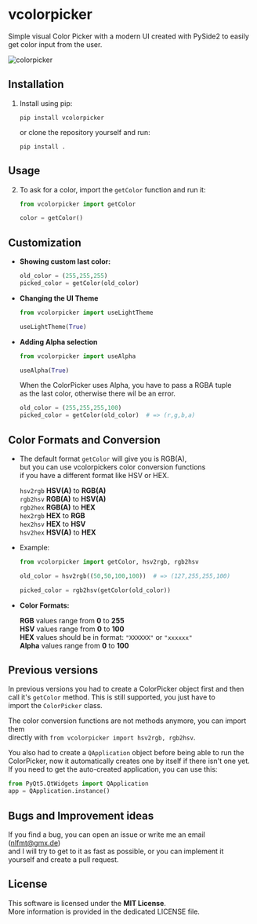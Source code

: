 # vcolorpicker
Simple visual Color Picker with a modern UI created with PySide2 to easily get color input from the user.

![colorpicker](https://user-images.githubusercontent.com/71983360/95017068-408f8100-0657-11eb-8001-a6788e94abba.png)


## Installation

1. Install using pip:

   ```
   pip install vcolorpicker
   ```

   or clone the repository yourself and run:

   ```
   pip install .
   ```

## Usage

2. To ask for a color, import the `getColor` function and run it:

   ```python
   from vcolorpicker import getColor
   
   color = getColor()
   ```

## Customization

* **Showing custom last color:**

   ```python
   old_color = (255,255,255)
   picked_color = getColor(old_color)
   ```

* **Changing the UI Theme**

  ```python
  from vcolorpicker import useLightTheme
  
  useLightTheme(True)
  ```

* **Adding Alpha selection**

  ```python
  from vcolorpicker import useAlpha
  
  useAlpha(True)
  ```

  When the ColorPicker uses Alpha, you have to pass a RGBA tuple\
  as the last color, otherwise there wil be an error.

  ```python
  old_color = (255,255,255,100)
  picked_color = getColor(old_color)  # => (r,g,b,a)
  ```

## Color Formats and Conversion

* The default format `getColor` will give you is RGB(A),\
  but you can use vcolorpickers color conversion functions\
  if you have a different format like HSV or HEX.

   `hsv2rgb` **HSV(A)** to **RGB(A)**\
   `rgb2hsv` **RGB(A)** to **HSV(A)**\
   `rgb2hex` **RGB(A)** to **HEX**\
   `hex2rgb` **HEX** to **RGB**\
   `hex2hsv` **HEX** to **HSV**\
   `hsv2hex` **HSV(A)** to **HEX**

* Example:
  ```python
  from vcolorpicker import getColor, hsv2rgb, rgb2hsv 
  
  old_color = hsv2rgb((50,50,100,100))  # => (127,255,255,100)

  picked_color = rgb2hsv(getColor(old_color))
  ```

* **Color Formats:**

  **RGB** values range from **0** to **255**\
  **HSV** values range from **0** to **100**\
  **HEX** values should be in format: `"XXXXXX"` or `"xxxxxx"`\
  **Alpha** values range from **0** to **100**


## Previous versions
  In previous versions you had to create a ColorPicker object first and then\
  call it's `getColor` method. This is still supported, you just have to\
  import the `ColorPicker` class.

  The color conversion functions are not methods anymore, you can import them\
  directly with `from vcolorpicker import hsv2rgb, rgb2hsv`.

  You also had to create a `QApplication` object before being able to run the\
  ColorPicker, now it automatically creates one by itself if there isn't one yet.\
  If you need to get the auto-created application, you can use this:

  ```python
  from PyQt5.QtWidgets import QApplication
  app = QApplication.instance()
  ```

## Bugs and Improvement ideas
  If you find a bug, you can open an issue or write me an email (nlfmt@gmx.de)\
  and I will try to get to it as fast as possible, or you can implement it\
  yourself and create a pull request.


## License

  This software is licensed under the **MIT License**.\
  More information is provided in the dedicated LICENSE file.
